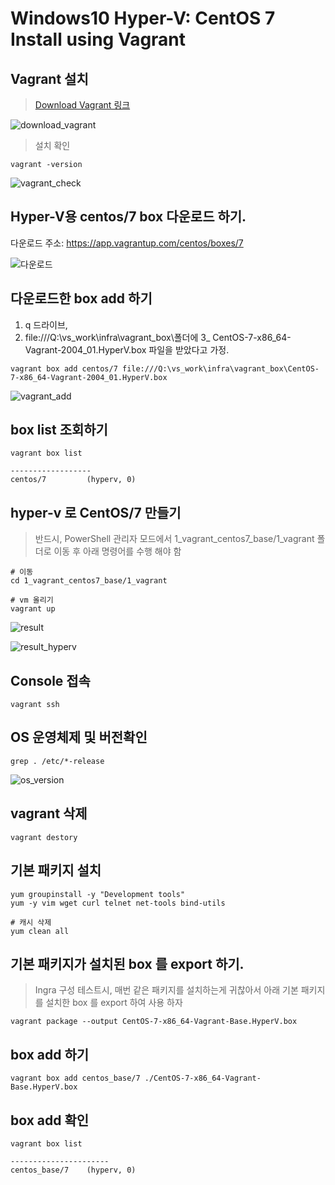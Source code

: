 # Windows10 Hyper-V: CentOS 7 Install using Vagrant

## Vagrant 설치

> [Download Vagrant 링크](https://www.vagrantup.com/downloads)

![download_vagrant](./img/download_vagrant.JPG)

> 설치 확인

```
vagrant -version
```

![vagrant_check](./img/vagrant_check.JPG)


## Hyper-V용 centos/7 box 다운로드 하기.

다운로드 주소: https://app.vagrantup.com/centos/boxes/7

![다운로드](./img/vagrant_box_download.png)

## 다운로드한 box add 하기

1) q 드라이브,
2) file:///Q:\vs_work\infra\vagrant_box\폴더에
3_ CentOS-7-x86_64-Vagrant-2004_01.HyperV.box 파일을 받았다고 가정.
```
vagrant box add centos/7 file:///Q:\vs_work\infra\vagrant_box\CentOS-7-x86_64-Vagrant-2004_01.HyperV.box
```
![vagrant_add](./img/vagrant_box_add.png)

## box list 조회하기

```
vagrant box list

------------------
centos/7         (hyperv, 0)
```

## hyper-v 로  CentOS/7 만들기

> 반드시, PowerShell 관리자 모드에서  1_vagrant_centos7_base/1_vagrant 폴더로 이동 후 아래 명령어를 수행 해야 함

```
# 이동
cd 1_vagrant_centos7_base/1_vagrant

# vm 올리기
vagrant up
```
![result](./img/final_result.png)

![result_hyperv](./img/result_hyperv.JPG)

## Console 접속

```
vagrant ssh
```

## OS 운영체제 및 버전확인

```
grep . /etc/*-release
```
![os_version](./img/os_version.JPG)

## vagrant 삭제

```
vagrant destory
```

## 기본 패키지 설치

```shell
yum groupinstall -y "Development tools"
yum -y vim wget curl telnet net-tools bind-utils

# 캐시 삭제
yum clean all
```

## 기본 패키지가 설치된 box 를 export 하기.

> Ingra 구성 테스트시, 매번 같은 패키지를 설치하는게 귀찮아서
> 아래 기본 패키지를 설치한 box 를 export 하여 사용 하자

```shell
vagrant package --output CentOS-7-x86_64-Vagrant-Base.HyperV.box
```

## box add 하기

```shell
vagrant box add centos_base/7 ./CentOS-7-x86_64-Vagrant-Base.HyperV.box
```

## box add 확인

```
vagrant box list

----------------------
centos_base/7    (hyperv, 0)
```
